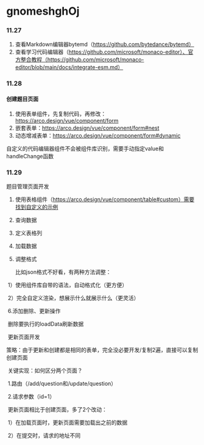 # gnomeshghOj

### 11.27

1. 查看Markdown编辑器bytemd（https://github.com/bytedance/bytemd）
2. 查看学习代码编辑器（https://github.com/microsoft/monaco-editor）、官方整合教程（https://github.com/microsoft/monaco-editor/blob/main/docs/integrate-esm.md）

### 11.28

####     创建题目页面

1. 使用表单组件，先复制代码，再修改：https://arco.design/vue/component/form
2. 嵌套表单：https://arco.design/vue/component/form#nest
3. 动态增减表单：https://arco.design/vue/component/form#dynamic

自定义的代码编辑器组件不会被组件库识别，需要手动指定value和handleChange函数

### 11.29

   题目管理页面开发

1. 使用表格组件（https://arco.design/vue/component/table#custom）需要找到自定义的示例
2. 查询数据
3. 定义表格列
4. 加载数据
5. 调整格式

   比如json格式不好看，有两种方法调整：

​      1）使用组件库自带的语法，自动格式化（更方便）

​       2）完全自定义渲染，想展示什么就展示什么（更灵活）

​    6.添加删除、更新操作

​    删除要执行的loadData刷新数据

  

​    更新页面开发

​      策略：由于更新和创建都是相同的表单，完全没必要开发/复制2遍，直接可以复制创建页面

​      关键实现：如何区分两个页面？

​         1.路由（/add/question和/update/question）

​         2.请求参数（id=1）



​      更新页面相比于创建页面，多了2个改动：

​         1）在加载页面时，更新页面需要加载出之前的数据

​         2）在提交时，请求的地址不同
